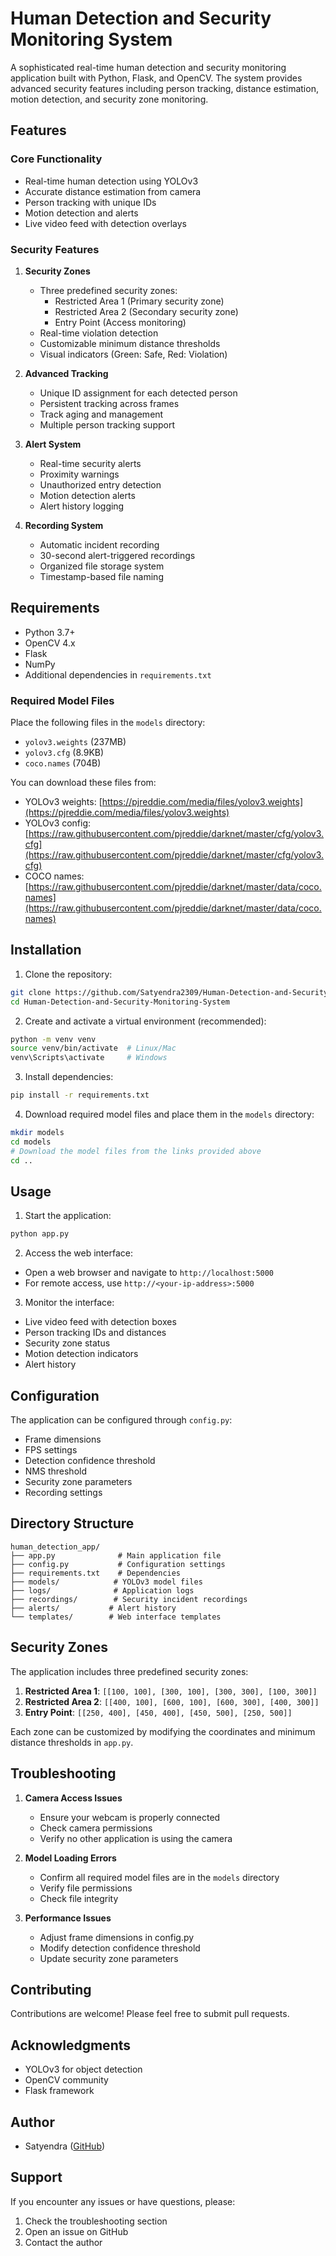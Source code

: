 # Human Detection and Security Monitoring System

A sophisticated real-time human detection and security monitoring application built with Python, Flask, and OpenCV. The system provides advanced security features including person tracking, distance estimation, motion detection, and security zone monitoring.

## Features

### Core Functionality
- Real-time human detection using YOLOv3
- Accurate distance estimation from camera
- Person tracking with unique IDs
- Motion detection and alerts
- Live video feed with detection overlays

### Security Features
1. **Security Zones**
   - Three predefined security zones:
     - Restricted Area 1 (Primary security zone)
     - Restricted Area 2 (Secondary security zone)
     - Entry Point (Access monitoring)
   - Real-time violation detection
   - Customizable minimum distance thresholds
   - Visual indicators (Green: Safe, Red: Violation)

2. **Advanced Tracking**
   - Unique ID assignment for each detected person
   - Persistent tracking across frames
   - Track aging and management
   - Multiple person tracking support

3. **Alert System**
   - Real-time security alerts
   - Proximity warnings
   - Unauthorized entry detection
   - Motion detection alerts
   - Alert history logging

4. **Recording System**
   - Automatic incident recording
   - 30-second alert-triggered recordings
   - Organized file storage system
   - Timestamp-based file naming

## Requirements

- Python 3.7+
- OpenCV 4.x
- Flask
- NumPy
- Additional dependencies in `requirements.txt`

### Required Model Files
Place the following files in the `models` directory:
- `yolov3.weights` (237MB)
- `yolov3.cfg` (8.9KB)
- `coco.names` (704B)

You can download these files from:
- YOLOv3 weights: [https://pjreddie.com/media/files/yolov3.weights](https://pjreddie.com/media/files/yolov3.weights)
- YOLOv3 config: [https://raw.githubusercontent.com/pjreddie/darknet/master/cfg/yolov3.cfg](https://raw.githubusercontent.com/pjreddie/darknet/master/cfg/yolov3.cfg)
- COCO names: [https://raw.githubusercontent.com/pjreddie/darknet/master/data/coco.names](https://raw.githubusercontent.com/pjreddie/darknet/master/data/coco.names)

## Installation

1. Clone the repository:
```bash
git clone https://github.com/Satyendra2309/Human-Detection-and-Security-Monitoring-System.git
cd Human-Detection-and-Security-Monitoring-System
```

2. Create and activate a virtual environment (recommended):
```bash
python -m venv venv
source venv/bin/activate  # Linux/Mac
venv\Scripts\activate     # Windows
```

3. Install dependencies:
```bash
pip install -r requirements.txt
```

4. Download required model files and place them in the `models` directory:
```bash
mkdir models
cd models
# Download the model files from the links provided above
cd ..
```

## Usage

1. Start the application:
```bash
python app.py
```

2. Access the web interface:
- Open a web browser and navigate to `http://localhost:5000`
- For remote access, use `http://<your-ip-address>:5000`

3. Monitor the interface:
- Live video feed with detection boxes
- Person tracking IDs and distances
- Security zone status
- Motion detection indicators
- Alert history

## Configuration

The application can be configured through `config.py`:
- Frame dimensions
- FPS settings
- Detection confidence threshold
- NMS threshold
- Security zone parameters
- Recording settings

## Directory Structure

```
human_detection_app/
├── app.py              # Main application file
├── config.py           # Configuration settings
├── requirements.txt    # Dependencies
├── models/            # YOLOv3 model files
├── logs/              # Application logs
├── recordings/        # Security incident recordings
├── alerts/           # Alert history
└── templates/        # Web interface templates
```

## Security Zones

The application includes three predefined security zones:
1. **Restricted Area 1**: `[[100, 100], [300, 100], [300, 300], [100, 300]]`
2. **Restricted Area 2**: `[[400, 100], [600, 100], [600, 300], [400, 300]]`
3. **Entry Point**: `[[250, 400], [450, 400], [450, 500], [250, 500]]`

Each zone can be customized by modifying the coordinates and minimum distance thresholds in `app.py`.

## Troubleshooting

1. **Camera Access Issues**
   - Ensure your webcam is properly connected
   - Check camera permissions
   - Verify no other application is using the camera

2. **Model Loading Errors**
   - Confirm all required model files are in the `models` directory
   - Verify file permissions
   - Check file integrity

3. **Performance Issues**
   - Adjust frame dimensions in config.py
   - Modify detection confidence threshold
   - Update security zone parameters

## Contributing

Contributions are welcome! Please feel free to submit pull requests.


## Acknowledgments

- YOLOv3 for object detection
- OpenCV community
- Flask framework

## Author

- Satyendra ([GitHub](https://github.com/Satyendra2309))

## Support

If you encounter any issues or have questions, please:
1. Check the troubleshooting section
2. Open an issue on GitHub
3. Contact the author 
